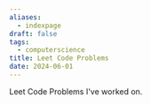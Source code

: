 ```yaml
---
aliases:
  - indexpage
draft: false
tags:
  - computerscience
title: Leet Code Problems
date: 2024-06-01
---
```


Leet Code Problems I've worked on.